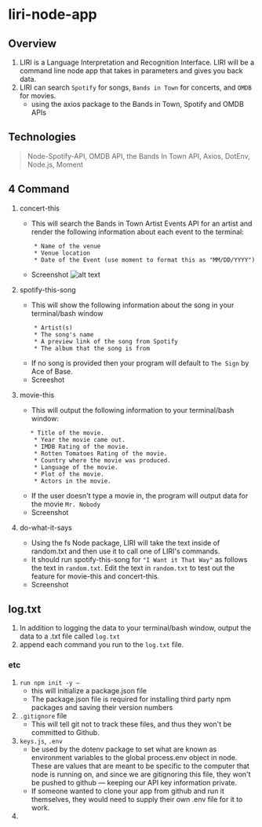 # liri-node-app

## Overview
1. LIRI is a Language Interpretation and Recognition Interface. LIRI will be a command line node app that takes in parameters and gives you back data.
2. LIRI can search `Spotify` for songs, `Bands in Town` for concerts, and `OMDB` for movies.
    * using the axios package to the Bands in Town, Spotify and OMDB APIs

## Technologies
> Node-Spotify-API, OMDB API, the Bands In Town API, Axios, DotEnv, Node.js, Moment 

## 4 Command
1. concert-this
    * This will search the Bands in Town Artist Events API  for an artist and render the following information about each event to the terminal:
    ```
        * Name of the venue
        * Venue location
        * Date of the Event (use moment to format this as "MM/DD/YYYY")
    ```
    * Screenshot
    ![alt text](https://yoonheekim.github.io/liri-node-app/images/concert_this.jpg)


2. spotify-this-song
    * This will show the following information about the song in your terminal/bash window
    ```
        * Artist(s)
        * The song's name
        * A preview link of the song from Spotify
        * The album that the song is from
    ```
    * If no song is provided then your program will default to `The Sign` by Ace of Base.
    * Screeshot

3. movie-this
    * This will output the following information to your terminal/bash window:
    ```
       * Title of the movie.
        * Year the movie came out.
        * IMDB Rating of the movie.
        * Rotten Tomatoes Rating of the movie.
        * Country where the movie was produced.
        * Language of the movie.
        * Plot of the movie.
        * Actors in the movie.
    ```
   * If the user doesn't type a movie in, the program will output data for the movie `Mr. Nobody`
   * Screenshot

4. do-what-it-says
    * Using the fs Node package, LIRI will take the text inside of random.txt and then use it to call one of LIRI's commands.
    * It should run spotify-this-song for `"I Want it That Way"` as follows the text in `random.txt`. Edit the text in `random.txt` to test out the feature for movie-this and concert-this.
    * Screenshot

## log.txt
1. In addition to logging the data to your terminal/bash window, output the data to a .txt file called `log.txt`
2. append each command you run to the `log.txt` file.


### etc
1. `run npm init -y —` 
    * this will initialize a package.json file
    * The package.json file is required for installing third party npm packages and saving their version numbers
2. `.gitignore` file 
    * This will tell git not to track these files, and thus they won't be committed to Github.
3. `keys.js`, `.env`
    * be used by the dotenv package to set what are known as environment variables to the global process.env object in node. These are values that are meant to be specific to the computer that node is running on, and since we are gitignoring this file, they won't be pushed to github — keeping our API key information private.
    * If someone wanted to clone your app from github and run it themselves, they would need to supply their own .env file for it to work.
4. 

